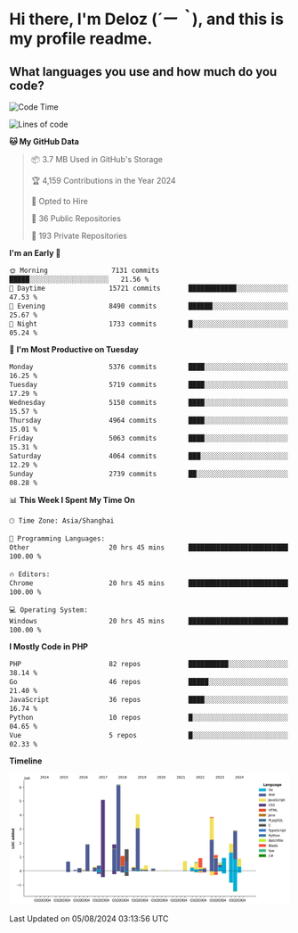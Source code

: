 # **Hi there, I'm Deloz (*´ー｀*), and this is my profile readme.**

## **What languages you use and how much do you code?**

<!--START_SECTION:waka-->
![Code Time](http://img.shields.io/badge/Code%20Time-4%2C520%20hrs%2050%20mins-blue)

![Lines of code](https://img.shields.io/badge/From%20Hello%20World%20I%27ve%20Written-39.3%20million%20lines%20of%20code-blue)

**🐱 My GitHub Data** 

> 📦 3.7 MB Used in GitHub's Storage 
 > 
> 🏆 4,159 Contributions in the Year 2024
 > 
> 💼 Opted to Hire
 > 
> 📜 36 Public Repositories 
 > 
> 🔑 193 Private Repositories 
 > 
**I'm an Early 🐤** 

```text
🌞 Morning                7131 commits        █████░░░░░░░░░░░░░░░░░░░░   21.56 % 
🌆 Daytime                15721 commits       ████████████░░░░░░░░░░░░░   47.53 % 
🌃 Evening                8490 commits        ██████░░░░░░░░░░░░░░░░░░░   25.67 % 
🌙 Night                  1733 commits        █░░░░░░░░░░░░░░░░░░░░░░░░   05.24 % 
```
📅 **I'm Most Productive on Tuesday** 

```text
Monday                   5376 commits        ████░░░░░░░░░░░░░░░░░░░░░   16.25 % 
Tuesday                  5719 commits        ████░░░░░░░░░░░░░░░░░░░░░   17.29 % 
Wednesday                5150 commits        ████░░░░░░░░░░░░░░░░░░░░░   15.57 % 
Thursday                 4964 commits        ████░░░░░░░░░░░░░░░░░░░░░   15.01 % 
Friday                   5063 commits        ████░░░░░░░░░░░░░░░░░░░░░   15.31 % 
Saturday                 4064 commits        ███░░░░░░░░░░░░░░░░░░░░░░   12.29 % 
Sunday                   2739 commits        ██░░░░░░░░░░░░░░░░░░░░░░░   08.28 % 
```


📊 **This Week I Spent My Time On** 

```text
🕑︎ Time Zone: Asia/Shanghai

💬 Programming Languages: 
Other                    20 hrs 45 mins      █████████████████████████   100.00 % 

🔥 Editors: 
Chrome                   20 hrs 45 mins      █████████████████████████   100.00 % 

💻 Operating System: 
Windows                  20 hrs 45 mins      █████████████████████████   100.00 % 
```

**I Mostly Code in PHP** 

```text
PHP                      82 repos            ██████████░░░░░░░░░░░░░░░   38.14 % 
Go                       46 repos            █████░░░░░░░░░░░░░░░░░░░░   21.40 % 
JavaScript               36 repos            ████░░░░░░░░░░░░░░░░░░░░░   16.74 % 
Python                   10 repos            █░░░░░░░░░░░░░░░░░░░░░░░░   04.65 % 
Vue                      5 repos             █░░░░░░░░░░░░░░░░░░░░░░░░   02.33 % 
```



**Timeline**

![Lines of Code chart](https://raw.githubusercontent.com/deloz/deloz/main/assets/bar_graph.png)


 Last Updated on 05/08/2024 03:13:56 UTC
<!--END_SECTION:waka-->
